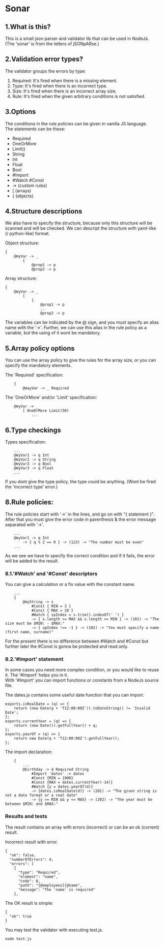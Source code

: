 # Sonar 

## 1.What is this?

This is a small json parser and validator lib that can be used in NodeJs.   
(The 'sonar' is from the letters of jSONpARse.)

## 2.Validation error types?

The validator groups the errors by type:
1. Required: It's fired when there is a missing element.
2. Type: It's fired when there is an incorrect type.
3. Size: It's fired when there is an incorrect array size.
4. Rule: It's fired when the given arbitrary conditions is not satisfied.

## 3.Options

The conditions in the rule policies can be given in vanilla JS language.   
The statements can be these:
* Required
* OneOrMore
* Limit(<number>)
* String
* Int
* Float
* Bool
* #Import
* #Watch #Const
* -> (custom rules)
* [ (arrays)
* { (objects)

## 4.Structure descriptions

We also have to specify the structure, because only this structure will be scanned and will be checked.
We can descript the structure with yaml-like (/ python-like) format.

Object structure:
```
{
    @myVar -> _
        {
            @prop1 -> p
            @prop2 -> p
```

Array structure:
```
{
    @myVar -> _
        [
            {
                @prop1 -> p
                ..
                @prop2 -> p
```

The variables can be indicated by the @ sign, and you must specify an alias name with the '->'.
Further, we can use this alias in the rule policy as a variable, but the using of it wont be mandatory.

## 5.Array policy options

You can use the array policy to give the rules for the array size, or you can specify the mandatory elements.

The 'Required' specification:
```
    {
        @mayVar -> _ Required
```

The 'OneOrMore' and/or 'Limit' specification:
```
    @myVar -> _
        [ OneOrMore Limit(50)
            ...

```

## 6.Type checkings

Types specification:
```
    ...
    @myVar1 -> q Int
    @myVar2 -> q String
    @myVar3 -> q Bool
    @myVar3 -> q Float
    ...
```
If you dont give the type policy, the type could be anything. (Wont be fired the 'Incorrect type' error.)

## 8.Rule policies:

The rule policies start with '->' in the lines, and go on with "{ statement }". After that you must give the error code in parenthesis & the error message separated with '->'.

```
    ...
    @myVar1 -> q Int
        -> { q % 2 == 0 } -> (123) -> "The number must be even"
    ...
```
As we see we have to specify the correct condition and if it fails, the error will be added to the result.

### 8.1.'#Watch' and '#Const' descriptors

You can give a calculation or a fix value with the constant name.
```
    ...
    {
        @myString -> s 
            #Const { MIN = 3 }
            #Const { MAX = 20 }
            #Watch { spIndex = s.trim().indexOf(' ') }
            -> { s.length <= MAX && s.length >= MIN } -> (101) -> "The size must be $MIN: - $MAX:"
            -> { spIndex !== -1 } -> (102) -> "You must specify a name (first name, surname)"
```
For the present there is no difference between #Watch and #Const but further later the #Const is gonna be protected and read only.


### 8.2.'#Import' statement

In some cases you need more complex condition, or you would like to reuse it. The '#Import' helps you in it.   
With '#Import' you can import functions or constants from a NodeJs source file.

The dates.js contains some useful date function that you can import.
```
exports.isRealDate = (q) => {
    return (new Date(q + 'T12:00:00Z')).toDateString() != 'Invalid Date';
};
exports.currentYear = (q) => {
    return (new Date()).getFullYear() + q;
};
exports.yearOf = (q) => {
    return new Date(q + 'T12:00:00Z').getFullYear();
};
```

The import declaration:
```
    {
        ...
        @birthday -> d Required String
            #Import 'dates' -> dates
            #Const {MIN = 1900}
            #Const {MAX = dates.currentYear(-14)}
            #Watch {y = dates.yearOf(d)}
            -> {dates.isRealDate(d)} -> (201) -> "The given string is not a date format or a real date"
            -> {y >= MIN && y <= MAX} -> (202) -> "The year must be between $MIN: and $MAX:"
```

### Results and tests

The result contains an array with errors (incorrect) or can be an ok (corrent) result.


Incorrect result with error.
```
{
  "ok": false,
  "numberOfErrors": 4,
  "errors": [
    {
      "type": "Required",
      "element": "name",
      "code": 0,
      "path": "{@employees[{@name",
      "message": "The 'name' is required"
    },
```

The OK result is simple:
```
{
  "ok": true
}
```

You may test the validator with executing test.js.
```
node test.js
```
